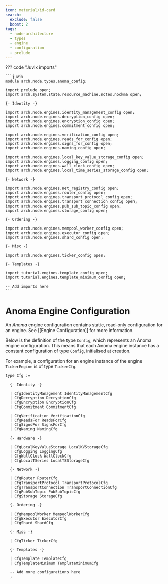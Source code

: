 ```yaml
---
icon: material/id-card
search:
  exclude: false
  boost: 2
tags:
  - node-architecture
  - types
  - engine
  - configuration
  - prelude
---
```


??? code "Juvix imports"

    ```juvix
    module arch.node.types.anoma_config;

    import prelude open;
    import arch.system.state.resource_machine.notes.nockma open;

    {- Identity -}

    import arch.node.engines.identity_management_config open;
    import arch.node.engines.decryption_config open;
    import arch.node.engines.encryption_config open;
    import arch.node.engines.commitment_config open;

    import arch.node.engines.verification_config open;
    import arch.node.engines.reads_for_config open;
    import arch.node.engines.signs_for_config open;
    import arch.node.engines.naming_config open;

    import arch.node.engines.local_key_value_storage_config open;
    import arch.node.engines.logging_config open;
    import arch.node.engines.wall_clock_config open;
    import arch.node.engines.local_time_series_storage_config open;

    {- Network -}

    import arch.node.engines.net_registry_config open;
    import arch.node.engines.router_config open;
    import arch.node.engines.transport_protocol_config open;
    import arch.node.engines.transport_connection_config open;
    import arch.node.engines.pub_sub_topic_config open;
    import arch.node.engines.storage_config open;

    {- Ordering -}

    import arch.node.engines.mempool_worker_config open;
    import arch.node.engines.executor_config open;
    import arch.node.engines.shard_config open;

    {- Misc -}

    import arch.node.engines.ticker_config open;

    {- Templates -}

    import tutorial.engines.template_config open;
    import tutorial.engines.template_minimum_config open;

    -- Add imports here
    ```

# Anoma Engine Configuration

An _Anoma_ engine configuration contains static, read-only configuration for an
engine. See [[Engine Configuration]] for more information.

Below is the definition of the type `Config`, which represents an Anoma engine
configuration. This means that each Anoma engine instance has a constant
configuration of type `Config`, initialised at creation.

For example, a configuration for an engine instance of the engine `TickerEngine`
is of type `TickerCfg`.

<!-- --8<-- [start:Cfg] -->
```juvix
type Cfg :=

  {- Identity -}

  | CfgIdentityManagement IdentityManagementCfg
  | CfgDecryption DecryptionCfg
  | CfgEncryption EncryptionCfg
  | CfgCommitment CommitmentCfg

  | CfgVerification VerificationCfg
  | CfgReadsFor ReadsForCfg
  | CfgSignsFor SignsForCfg
  | CfgNaming NamingCfg

  {- Hardware -}

  | CfgLocalKeyValueStorage LocalKVStorageCfg
  | CfgLogging LoggingCfg
  | CfgWallClock WallClockCfg
  | CfgLocalTSeries LocalTSStorageCfg

  {- Network -}

  | CfgRouter RouterCfg
  | CfgTransportProtocol TransportProtocolCfg
  | CfgTransportConnection TransportConnectionCfg
  | CfgPubSubTopic PubSubTopicCfg
  | CfgStorage StorageCfg

  {- Ordering -}

  | CfgMempoolWorker MempoolWorkerCfg
  | CfgExecutor ExecutorCfg
  | CfgShard ShardCfg

  {- Misc -}

  | CfgTicker TickerCfg

  {- Templates -}

  | CfgTemplate TemplateCfg
  | CfgTemplateMinimum TemplateMinimumCfg

  -- Add more configurations here
  ;
```
<!-- --8<-- [end:anoma-config-type] -->
